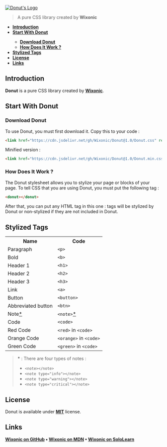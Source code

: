 [![Donut's Logo](https://cdn.jsdelivr.net/gh/Wixonic/File@5/GitHub/Donut's%20Logo.png)](https://github.com/Wixonic/Donut/)

> A pure CSS library created by **Wixonic**

<b><ul>
	<li><a href="#intro">Introduction</a></li>
	<li><a href="#start">Start With Donut</a></li>
	<ul>
		<li><a href="#download">Download Donut</a></li>
		<li><a href="#howwork">How Does It Work ?</a></li>
	</ul>
	<li><a href="#style">Stylized Tags</a></li>
	<li><a href="#license">License</a></li>
	<li><a href="#links">Links</a></li>
</ul></b>

<h2 id="intro">Introduction</h2>

**Donut** is a pure CSS library created by **[Wixonic](https://github.com/Wixonic/)**.

<h2 id="start">Start With Donut</h2>

<h3 id="download">Download Donut</h3>

To use Donut, you must first download it.
Copy this to your code :

```html
<link href="https://cdn.jsdelivr.net/gh/Wixonic/Donut@1.0/Donut.css" rel="stylesheet" />
```

Minified version :

```html
<link href="https://cdn.jsdelivr.net/gh/Wixonic/Donut@1.0/Donut.min.css" rel="stylesheet" />
```

<h3 id="howwork">How Does It Work ?</h3>

The Donut stylesheet allows you to stylize your page or blocks of your page.
To tell CSS that you are using Donut, you must put the following tag :

```html
<donut></donut>
```

After that, you can put any HTML tag in this one :
tags will be stylized by Donut or non-stylized if they are not included in Donut.

## Stylized Tags

<table>
<tr><th>Name</th><th>Code</th></tr>
<tr><td>Paragraph</td><td><code>&#60p&#62</code></td></tr>
<tr><td>Bold</td><td><code>&#60b&#62</code></td></tr>
<tr><td>Header 1</td><td><code>&#60h1&#62</code></td></tr>
<tr><td>Header 2</td><td><code>&#60h2&#62</code></td></tr>
<tr><td>Header 3</td><td><code>&#60h3&#62</code></td></tr>
<tr><td>Link</td><td><code>&#60a&#62</code></td></tr>
<tr><td>Button</td><td><code>&#60button&#62</code></td></tr>
<tr><td>Abbreviated button</td><td><code>&#60btn&#62</code></td></tr>
<tr><td>Note<a href="#a">*</a></td><td><code>&#60note&#62</code><a href="#a">*</a></td></tr>
<tr><td>Code</td><td><code>&#60code&#62</code></td></tr>
<tr><td>Red Code</td><td><code>&#60red&#62</code> in <code>&#60code&#62</code></td></tr>
<tr><td>Orange Code</td><td><code>&#60orange&#62</code> in <code>&#60code&#62</code></td></tr>
<tr><td>Green Code</td><td><code>&#60green&#62</code> in <code>&#60code&#62</code></td></tr>
</table>

> <b id="a">*</b> : There are four types of notes :
> - <code>\<note>\</note></code>
> - <code>\<note type="info">\</note></code>
> - <code>\<note type="warning">\</note></code>
> - <code>\<note type="critical">\</note></code>

## License

Donut is available under **[MIT](https://github.com/Wixonic/Donut/blob/Default/Docs/LICENSE.txt)** license.

## Links

**[Wixonic on GitHub](https://github.com/Wixonic/)
 • 
[Wixonic on MDN](https://developer.mozilla.org/en-US/profiles/Wixonic/)
 • 
[Wixonic on SoloLearn](https://www.sololearn.com/Profile/16606191/?ref=app)**
